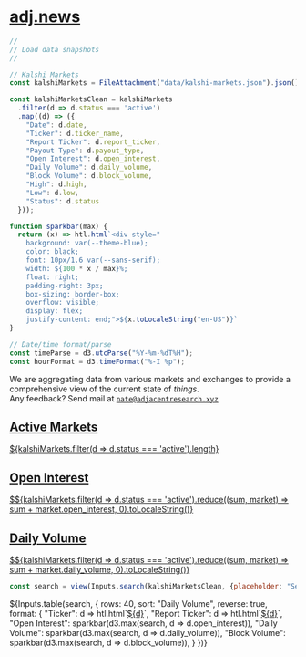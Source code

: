 # [adj.news](https://adj.news) 

```js
//
// Load data snapshots
//

// Kalshi Markets 
const kalshiMarkets = FileAttachment("data/kalshi-markets.json").json();
```

```js
const kalshiMarketsClean = kalshiMarkets
  .filter(d => d.status === 'active')
  .map((d) => ({
    "Date": d.date,
    "Ticker": d.ticker_name,
    "Report Ticker": d.report_ticker,
    "Payout Type": d.payout_type,
    "Open Interest": d.open_interest,
    "Daily Volume": d.daily_volume,
    "Block Volume": d.block_volume,
    "High": d.high,
    "Low": d.low,
    "Status": d.status
  }));
```

```js
function sparkbar(max) {
  return (x) => htl.html`<div style="
    background: var(--theme-blue);
    color: black;
    font: 10px/1.6 var(--sans-serif);
    width: ${100 * x / max}%;
    float: right;
    padding-right: 3px;
    box-sizing: border-box;
    overflow: visible;
    display: flex;
    justify-content: end;">${x.toLocaleString("en-US")}`
}
```

```js
// Date/time format/parse
const timeParse = d3.utcParse("%Y-%m-%dT%H");
const hourFormat = d3.timeFormat("%-I %p");
```

We are aggregating data from various markets and exchanges to provide a comprehensive view of the current state of *things*. <br/>Any feedback? Send mail at <code>[nate@adjacentresearch.xyz](mailto:nate@adjacentresearch.xyz)</code>

<div class="grid grid-cols-4">
  <a class="card" href="https://github.com/observablehq/plot/releases" style="color: inherit;">
    <h2>Active Markets</h2>
    <span class="big">${kalshiMarkets.filter(d => d.status === 'active').length}</span>
  </a>
  <a class="card" href="https://github.com/observablehq/plot/releases" style="color: inherit;">
    <h2>Open Interest</h2>
    <span class="big">$${kalshiMarkets.filter(d => d.status === 'active').reduce((sum, market) => sum + market.open_interest, 0).toLocaleString()}</span>
  </a>
  <a class="card" href="https://github.com/observablehq/plot/releases" style="color: inherit;">
    <h2>Daily Volume</h2>
    <span class="big">$${kalshiMarkets.filter(d => d.status === 'active').reduce((sum, market) => sum + market.daily_volume, 0).toLocaleString()}</span>
  </a>
</div>

```js
const search = view(Inputs.search(kalshiMarketsClean, {placeholder: "Search markets…"}));
```

<div class="card" style="padding: 0;">
  ${Inputs.table(search, {
    rows: 40, 
    sort: "Daily Volume", 
    reverse: true,
    format: {
      "Ticker": d => htl.html`<a href="https://kalshi.com/markets/${d}" target="_blank">${d}</a>`,
      "Report Ticker": d => htl.html`<a href="https://kalshi.com/markets/${d}" target="_blank">${d}</a>`,
      "Open Interest": sparkbar(d3.max(search, d => d.open_interest)),
      "Daily Volume": sparkbar(d3.max(search, d => d.daily_volume)),
      "Block Volume": sparkbar(d3.max(search, d => d.block_volume)),
    }
  })}
</div>